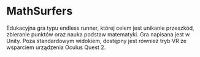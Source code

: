 # MathSurfers

Edukacyjna gra typu endless runner, której celem jest unikanie przeszkód, zbieranie punktów oraz nauka podstaw matematyki. Gra napisana jest w Unity. Poza standardowym widokiem, dostępny jest również tryb VR ze wsparciem urządzenia Oculus Quest 2.
